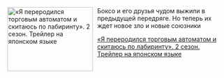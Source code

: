 <!--2025-06-17 20:00:53-->
<div class="yb">
  <div class="rss kino_kino"><a href="https://www.kino-teatr.ru/video/50431/" title="«Я переродился торговым автоматом и скитаюсь по лабиринту». 2 сезон. Трейлер на японском языке"><img src="https://www.kino-teatr.ru/video/1/3/50431/poster.jpg" width="196" height="147" align="left" hspace="5" style="margin: 0px 10px 0px 5px" alt="«Я переродился торговым автоматом и скитаюсь по лабиринту». 2 сезон. Трейлер на японском языке"/></a>Боксо и его друзья чудом выжили в предыдущей передряге. Но теперь их ждет новое зло и новые союзники <p class="titl"><a href="https://www.kino-teatr.ru/video/50431/">«Я переродился торговым автоматом и скитаюсь по лабиринту». 2 сезон. Трейлер на японском языке</a></p></div>
</div>
